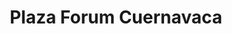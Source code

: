 ---
title: "Plaza Forum Cuernavaca"
url: /cuernavaca/plaza-forum-cuernavaca/
shop: Einkaufszentrum
---